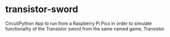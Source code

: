 # transistor-sword
CircuitPython App to run from a Raspberry Pi Pico in order to simulate functionality of the Transistor sword from the same named game, Transistor
